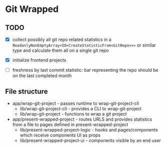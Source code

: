 # Git Wrapped

## TODO

- [x] collect possibly all git repo related statistics in a `ReadonlyNonEmptyArray<IO<CreateStatisticFrom<GitRepo>>>` or similar type and calculate them all on a single git repo
- [x] initialize frontend projects

- [ ] freshness by last commit statistic: bar representing the repo should be on the last completed month

## File structure

- app/wrap-git-project - passes runtime to wrap-git-project-cli
  - lib/wrap-git-project-cli - provides a CLI to wrap-git-project
  - lib/wrap-git-project - functions to wrap a git project
- app/present-wrapped-project - routes URLS and provides statistics from a file to pages defined in present-wrapped-project
  - lib/present-wrapped-project-logic - hooks and pages/components which receive components UI as props
  - lib/present-wrapped-project-ui - components visible by an end user
